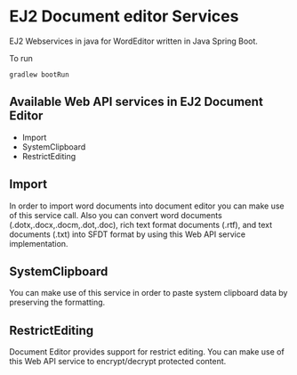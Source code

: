 # EJ2 Document editor Services

EJ2 Webservices in java for WordEditor written in Java Spring Boot.

To run
```
gradlew bootRun
```
## Available Web API services in EJ2 Document Editor
* Import
* SystemClipboard
* RestrictEditing

## Import
In order to import word documents into document editor you can make use of this service call. Also you can convert word documents (.dotx,.docx,.docm,.dot,.doc), rich text format documents (.rtf), and text documents (.txt) into SFDT format by using this Web API service implementation.

## SystemClipboard
You can make use of this service in order to paste system clipboard data by preserving the formatting.

## RestrictEditing
Document Editor provides support for restrict editing. You can make use of this Web API service to encrypt/decrypt protected content. 